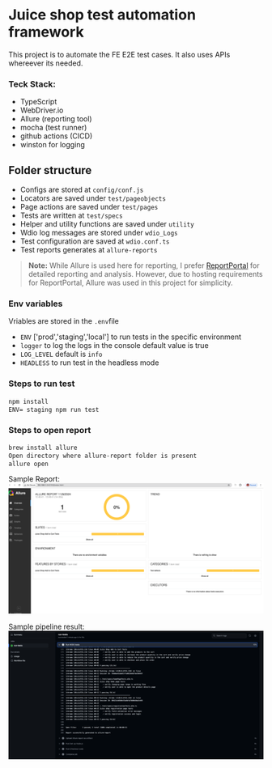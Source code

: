 <!-- @format -->

# Juice shop test automation framework

This project is to automate the FE E2E test cases. It also uses APIs whereever its needed.

### Teck Stack:

- TypeScript
- WebDriver.io
- Allure (reporting tool)
- mocha (test runner)
- github actions (CICD)
- winston for logging

## Folder structure

- Configs are stored at `config/conf.js`
- Locators are saved under `test/pageobjects`
- Page actions are saved under `test/pages`
- Tests are written at `test/specs`
- Helper and utility functions are saved under `utility`
- Wdio log messages are stored under `wdio_Logs`
- Test configuration are saved at `wdio.conf.ts`
- Test reports generates at `allure-reports`

> **Note:** While Allure is used here for reporting, I prefer [ReportPortal](reportportal.io) for detailed reporting and analysis. However, due to hosting requirements for ReportPortal, Allure was used in this project for simplicity.

### Env variables

Vriables are stored in the `.env`file

- `ENV` ['prod','staging','local'] to run tests in the specific environment
- `logger` to log the logs in the console default value is true
- `LOG_LEVEL` default is `info`
- `HEADLESS` to run test in the headless mode

### Steps to run test

```shell
npm install
ENV= staging npm run test
```

### Steps to open report

```shell
brew install allure
Open directory where allure-report folder is present
allure open
```

Sample Report:
![Screenshot](snapshots/sampleReport.png)

Sample pipeline result:
![Screenshot](snapshots/pipeline.png)
